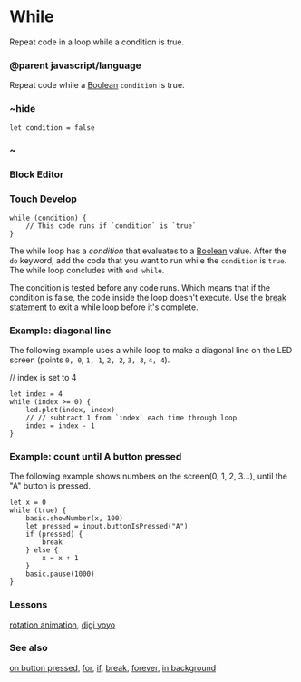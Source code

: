 # While

Repeat code in a loop while a condition is true.

### @parent javascript/language
 

Repeat code while a [Boolean](/types/boolean) `condition` is true.

### ~hide

```
let condition = false
```

### ~

### Block Editor


### Touch Develop

```
while (condition) {
    // This code runs if `condition` is `true`
}
```

The while loop has a *condition* that evaluates to a [Boolean](/types/boolean) value. After the `do` keyword, add the code that you want to run while the `condition` is `true`. The while loop concludes with `end while`.

The condition is tested before any code runs. Which means that if the condition is false, the code inside the loop doesn't execute. Use the [break statement](/js/break) to exit a while loop before it's complete.

### Example: diagonal line

The following example uses a while loop to make a diagonal line on the LED screen (points `0, 0`, `1, 1`, `2, 2`, `3, 3`, `4, 4`).

// index is set to 4

```
let index = 4
while (index >= 0) {
    led.plot(index, index)
    // // subtract 1 from `index` each time through loop
    index = index - 1
}
```

### Example: count until A button pressed

The following example shows numbers on the screen(0, 1, 2, 3...), until the "A" button is pressed.

```
let x = 0
while (true) {
    basic.showNumber(x, 100)
    let pressed = input.buttonIsPressed("A")
    if (pressed) {
        break
    } else {
        x = x + 1
    }
    basic.pause(1000)
}
```

### Lessons

[rotation animation](/lessons/rotation-animation), [digi yoyo](/lessons/digi-yoyo)

### See also

[on button pressed](/reference/input/on-button-pressed), [for](/reference/loops/for), [if](/reference/logic/if), [break](/js/break), [forever](/reference/basic/forever), [in background](/reference/control/in-background)

